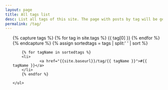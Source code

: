 ```yaml
---
layout: page
title: All tags list
desc: List all tags of this site. The page with posts by tag will be generated automatically as hierachy dirs.
permalink: /tag/
---
```

<section id="tags">
    <ul>  
        {% capture tags %}
        {% for tag in site.tags %}
            {{ tag[0] }}
        {% endfor %}
        {% endcapture %}
        {% assign sortedtags = tags | split:' ' | sort %}

        {% for tagName in sortedtags %}            
        <li>
                <a href="{{site.baseurl}}/tag/{{ tagName }}">#{{ tagName }}</a>
        </li>
        {% endfor %}
        
    </ul>
</section>    



